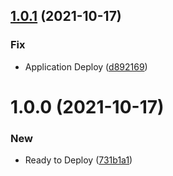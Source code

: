 ## [1.0.1](https://github.com/oguzhalit/DeployEks/compare/v1.0.0...v1.0.1) (2021-10-17)


### Fix

* Application Deploy ([d892169](https://github.com/oguzhalit/DeployEks/commit/d89216970e460e80717120105b1c22563df7d0a5))

# 1.0.0 (2021-10-17)


### New

* Ready to Deploy ([731b1a1](https://github.com/oguzhalit/DeployEks/commit/731b1a1e489164a44d35d4ae2ebb682086d3278e))
